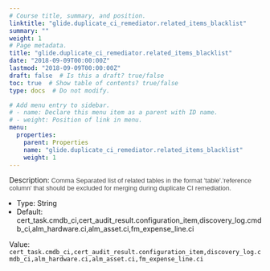 ```yaml
---
# Course title, summary, and position.
linktitle: "glide.duplicate_ci_remediator.related_items_blacklist"
summary: ""
weight: 1
# Page metadata.
title: "glide.duplicate_ci_remediator.related_items_blacklist"
date: "2018-09-09T00:00:00Z"
lastmod: "2018-09-09T00:00:00Z"
draft: false  # Is this a draft? true/false
toc: true  # Show table of contents? true/false
type: docs  # Do not modify.

# Add menu entry to sidebar.
# - name: Declare this menu item as a parent with ID name.
# - weight: Position of link in menu.
menu:
  properties:
    parent: Properties
    name: "glide.duplicate_ci_remediator.related_items_blacklist"
    weight: 1
---
```


Description: <span style = 'font-family: Arial; font-size: 13px; color: #4a4a4a;'>Comma Separated list of related tables in the format 'table'.'reference column' that should be excluded for merging during duplicate CI remediation.<ul style='margin: 0px; padding-left:15px;'><li>Type: String</li><li>Default: cert_task.cmdb_ci,cert_audit_result.configuration_item,discovery_log.cmdb_ci,alm_hardware.ci,alm_asset.ci,fm_expense_line.ci</li></ul></span>


Value: `cert_task.cmdb_ci,cert_audit_result.configuration_item,discovery_log.cmdb_ci,alm_hardware.ci,alm_asset.ci,fm_expense_line.ci`